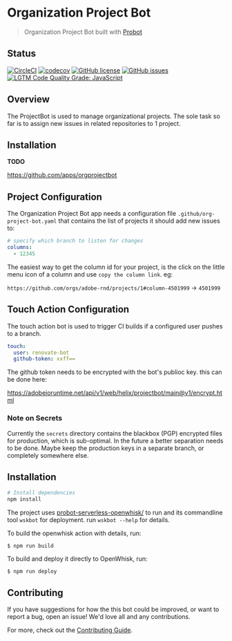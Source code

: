 # Organization Project Bot

> Organization Project Bot built with [Probot](https://probot.github.io)

## Status
[![CircleCI](https://circleci.com/gh/adobe-rnd/project-bot.svg?style=svg&circle-token=881af8825a77a2c88922d86d8fd6decd9047f27a)](https://circleci.com/gh/adobe-rnd/project-bot)
[![codecov](https://img.shields.io/codecov/c/github/adobe-rnd/project-bot.svg)](https://codecov.io/gh/adobe-rnd/project-bot)
[![GitHub license](https://img.shields.io/github/license/adobe-rnd/project-bot.svg)](https://github.com/adobe-rnd/project-bot/blob/master/LICENSE.txt)
[![GitHub issues](https://img.shields.io/github/issues/adobe-rnd/project-bot.svg)](https://github.com/adobe-rnd/project-bot/issues)
[![LGTM Code Quality Grade: JavaScript](https://img.shields.io/lgtm/grade/javascript/g/adobe-rnd/project-bot.svg?logo=lgtm&logoWidth=18)](https://lgtm.com/projects/g/adobe-rnd/project-bot)

## Overview

The ProjectBot is used to manage organizational projects.
The sole task so far is to assign new issues in related repositories to 1 project.

## Installation

**TODO** 

https://github.com/apps/orgprojectbot

## Project Configuration

The Organization Project Bot app needs a configuration file `.github/org-project-bot.yaml` that contains the 
list of projects it should add new issues to:

```yaml
# specify which branch to listen for changes
columns:
  - 12345
```

The easiest way to get the column id for your project, is the click on the little menu icon of a
column and use `copy the column link`. eg:

`https://github.com/orgs/adobe-rnd/projects/1#column-4501999` -> `4501999`

## Touch Action Configuration

The touch action bot is used to trigger CI builds if a configured user pushes to a branch.

```yaml
touch:
  user: renovate-bot
  github-token: xxff==
```

The github token needs to be encrypted with the bot's publioc key. this can be done here:

https://adobeioruntime.net/api/v1/web/helix/projectbot/main@v1/encrypt.html

### Note on Secrets

Currently the `secrets` directory contains the blackbox (PGP) encrypted files for production,
which is sub-optimal. In the future a better separation needs to be done. Maybe keep the production
keys in a separate branch, or completely somewhere else.

## Installation

```bash
# Install dependencies
npm install
```

The project uses [probot-serverless-openwhisk/](https://github.com/test-user/probot-serverless-openwhisk/) to
run and its commandline tool `wskbot` for deployment. run `wskbot --help` for details.

To build the openwhisk action with details, run:

```
$ npm run build
```

To build and deploy it directly to OpenWhisk, run:

```
$ npm run deploy
```


## Contributing

If you have suggestions for how the this bot could be improved, or want to report a bug, open an issue! We'd love all and any contributions.

For more, check out the [Contributing Guide](CONTRIBUTING.md).

